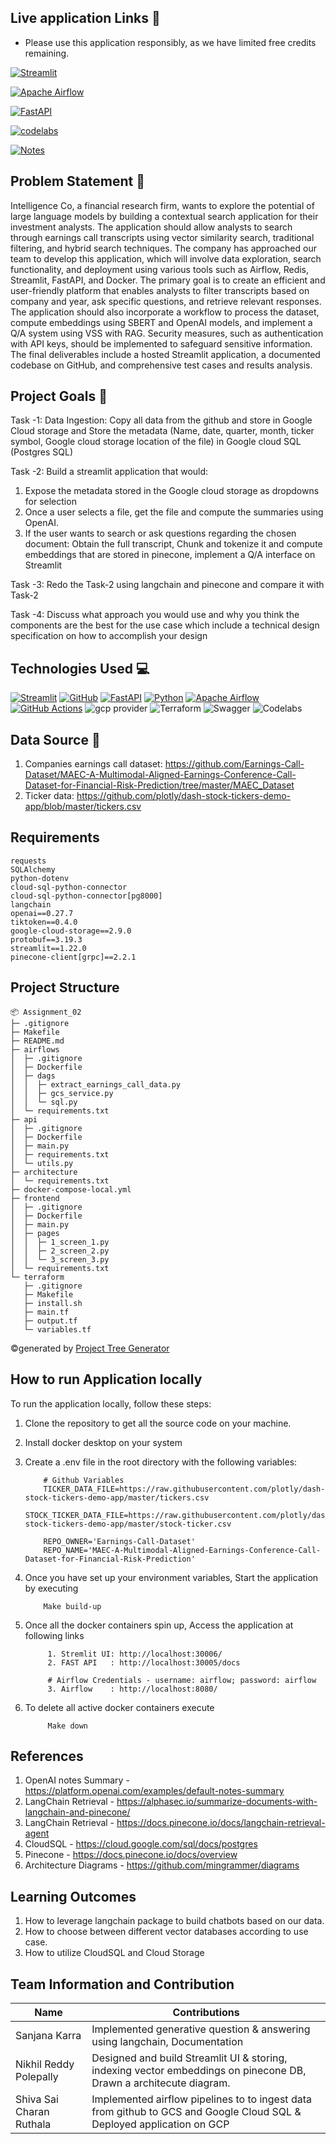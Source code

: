 ## Live application Links :octopus:

- Please use this application responsibly, as we have limited free credits remaining.

[![Streamlit](https://img.shields.io/badge/Streamlit-FF4B4B?style=for-the-badge&logo=Streamlit&logoColor=white)](http://34.139.252.216:30006/)

[![Apache Airflow](https://img.shields.io/badge/Apache_Airflow-007A88?style=for-the-badge&logo=Apache%20Airflow&logoColor=white)](http://34.139.252.216:8080/)

[![FastAPI](https://img.shields.io/badge/FastAPI-009688?style=for-the-badge&logo=FastAPI&logoColor=white)]()

[![codelabs](https://img.shields.io/badge/codelabs-4285F4?style=for-the-badge&logo=codelabs&logoColor=white)](https://codelabs-preview.appspot.com/?file_id=1JDqgTg8wtQyI5s-jvMLUf8tCtqtrd3sxw8xzP2gR32o)

[![Notes](https://img.shields.io/badge/Notes:_Document_Deduplication-violet?style=for-the-badge&logo=codelabs&logoColor=white)](https://codelabs-preview.appspot.com/?file_id=1wZHwpf0NhYRnSY4tommwI5MUKERujjwsK_1NMKvp8wo)

## Problem Statement :memo:
Intelligence Co, a financial research firm, wants to explore the potential of large language models by building a contextual search application for their investment analysts. The application should allow analysts to search through earnings call transcripts using vector similarity search, traditional filtering, and hybrid search techniques. The company has approached our team to develop this application, which will involve data exploration, search functionality, and deployment using various tools such as Airflow, Redis, Streamlit, FastAPI, and Docker. The primary goal is to create an efficient and user-friendly platform that enables analysts to filter transcripts based on company and year, ask specific questions, and retrieve relevant responses. The application should also incorporate a workflow to process the dataset, compute embeddings using SBERT and OpenAI models, and implement a Q/A system using VSS with RAG. Security measures, such as authentication with API keys, should be implemented to safeguard sensitive information. The final deliverables include a hosted Streamlit application, a documented codebase on GitHub, and comprehensive test cases and results analysis.

## Project Goals :dart:
Task -1:
Data Ingestion: Copy all data from the github and store in Google Cloud storage and Store the metadata (Name, date, quarter, month, ticker symbol, Google cloud
storage location of the file) in Google cloud SQL (Postgres SQL)

Task -2:
Build a streamlit application that would:
1. Expose the metadata stored in the Google cloud storage as dropdowns for
   selection
2. Once a user selects a file, get the file and compute the summaries using OpenAI.
3. If the user wants to search or ask questions regarding the chosen document:
   Obtain the full transcript, Chunk and tokenize it and compute embeddings that are stored in
   pinecone,  implement a Q/A interface on Streamlit 

Task -3:
Redo the Task-2 using langchain and pinecone and compare it with Task-2


Task -4:
Discuss what approach you would use and why you think the components are the best for the use case which include a technical design specification on how to
accomplish your design

## Technologies Used :computer:
[![Streamlit](https://img.shields.io/badge/Streamlit-FF4B4B?style=for-the-badge&logo=Streamlit&logoColor=white)](https://streamlit.io/)
[![GitHub](https://img.shields.io/badge/GitHub-100000?style=for-the-badge&logo=github&logoColor=white)](https://github.com/)
[![FastAPI](https://img.shields.io/badge/fastapi-109989?style=for-the-badge&logo=FASTAPI&logoColor=white)](https://fastapi.tiangolo.com/)
[![Python](https://img.shields.io/badge/Python-FFD43B?style=for-the-badge&logo=python&logoColor=blue)](https://www.python.org/)
[![Apache Airflow](https://img.shields.io/badge/Airflow-017CEE?style=for-the-badge&logo=Apache%20Airflow&logoColor=white)](https://airflow.apache.org/)
[![GitHub Actions](https://img.shields.io/badge/Github%20Actions-282a2e?style=for-the-badge&logo=githubactions&logoColor=367cfe)](https://github.com/features/actions)
![gcp provider](https://img.shields.io/badge/GCP-orange?style=for-the-badge&logo=google-cloud&color=orange)
![Terraform](https://img.shields.io/badge/terraform-%235835CC.svg?style=for-the-badge&logo=terraform&logoColor=white)
![Swagger](https://img.shields.io/badge/-Swagger-%23Clojure?style=for-the-badge&logo=swagger&logoColor=white)
![Codelabs](https://img.shields.io/badge/Codelabs-violet?style=for-the-badge)

## Data Source :flashlight:
1. Companies earnings call dataset: https://github.com/Earnings-Call-Dataset/MAEC-A-Multimodal-Aligned-Earnings-Conference-Call-Dataset-for-Financial-Risk-Prediction/tree/master/MAEC_Dataset
2. Ticker data: https://github.com/plotly/dash-stock-tickers-demo-app/blob/master/tickers.csv

## Requirements
```
requests
SQLAlchemy
python-dotenv
cloud-sql-python-connector
cloud-sql-python-connector[pg8000]
langchain
openai==0.27.7
tiktoken==0.4.0
google-cloud-storage==2.9.0
protobuf==3.19.3
streamlit==1.22.0
pinecone-client[grpc]==2.2.1
```

## Project Structure
```
📦 Assignment_02
├─ .gitignore
├─ Makefile
├─ README.md
├─ airflows
│  ├─ .gitignore
│  ├─ Dockerfile
│  ├─ dags
│  │  ├─ extract_earnings_call_data.py
│  │  ├─ gcs_service.py
│  │  └─ sql.py
│  └─ requirements.txt
├─ api
│  ├─ .gitignore
│  ├─ Dockerfile
│  ├─ main.py
│  ├─ requirements.txt
│  └─ utils.py
├─ architecture
│  └─ requirements.txt
├─ docker-compose-local.yml
├─ frontend
│  ├─ .gitignore
│  ├─ Dockerfile
│  ├─ main.py
│  ├─ pages
│  │  ├─ 1_screen_1.py
│  │  ├─ 2_screen_2.py
│  │  └─ 3_screen_3.py
│  └─ requirements.txt
└─ terraform
   ├─ .gitignore
   ├─ Makefile
   ├─ install.sh
   ├─ main.tf
   ├─ output.tf
   └─ variables.tf
```
©generated by [Project Tree Generator](https://woochanleee.github.io/project-tree-generator)

## How to run Application locally

To run the application locally, follow these steps:
1. Clone the repository to get all the source code on your machine.

2. Install docker desktop on your system

3. Create a .env file in the root directory with the following variables:
    ``` 
        # Github Variables
        TICKER_DATA_FILE=https://raw.githubusercontent.com/plotly/dash-stock-tickers-demo-app/master/tickers.csv 
        STOCK_TICKER_DATA_FILE=https://raw.githubusercontent.com/plotly/dash-stock-tickers-demo-app/master/stock-ticker.csv
        
        REPO_OWNER='Earnings-Call-Dataset'
        REPO_NAME='MAEC-A-Multimodal-Aligned-Earnings-Conference-Call-Dataset-for-Financial-Risk-Prediction' 
    ```

4. Once you have set up your environment variables, Start the application by executing
    ``` 
        Make build-up
    ```

5. Once all the docker containers spin up, Access the application at following links
    ``` 
         1. Stremlit UI: http://localhost:30006/
         2. FAST API   : http://localhost:30005/docs
         
         # Airflow Credentials - username: airflow; password: airflow
         3. Airflow    : http://localhost:8080/  
    ```

6. To delete all active docker containers execute
    ``` 
         Make down
    ``` 


## References
1. OpenAI notes Summary - https://platform.openai.com/examples/default-notes-summary
2. LangChain Retrieval - https://alphasec.io/summarize-documents-with-langchain-and-pinecone/
3. LangChain Retrieval - https://docs.pinecone.io/docs/langchain-retrieval-agent
4. CloudSQL - https://cloud.google.com/sql/docs/postgres
5. Pinecone - https://docs.pinecone.io/docs/overview
6. Architecture Diagrams - https://github.com/mingrammer/diagrams

## Learning Outcomes
1. How to leverage langchain package to build chatbots based on our data.
2. How to choose between different vector databases according to use case.
3. How to utilize CloudSQL and Cloud Storage

## Team Information and Contribution 
Name | Contributions 
--- | --- |
Sanjana Karra | Implemented generative question & answering using langchain, Documentation
Nikhil Reddy Polepally | Designed and build Streamlit UI & storing, indexing vector embeddings on pinecone DB, Drawn a architecute diagram.
Shiva Sai Charan Ruthala | Implemented airflow pipelines to to ingest data from github to GCS and Google Cloud SQL & Deployed application on GCP

